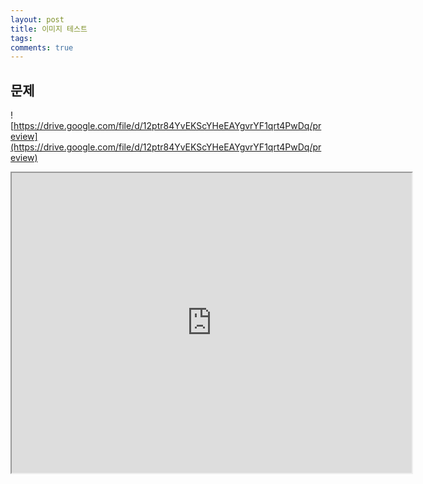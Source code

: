```yaml
---
layout: post
title: 이미지 테스트
tags: 
comments: true
---
```


## 문제

![https://drive.google.com/file/d/12ptr84YvEKScYHeEAYgvrYF1qrt4PwDq/preview](https://drive.google.com/file/d/12ptr84YvEKScYHeEAYgvrYF1qrt4PwDq/preview)

<iframe src="https://drive.google.com/file/d/12ptr84YvEKScYHeEAYgvrYF1qrt4PwDq/preview" width="640" height="480"></iframe>